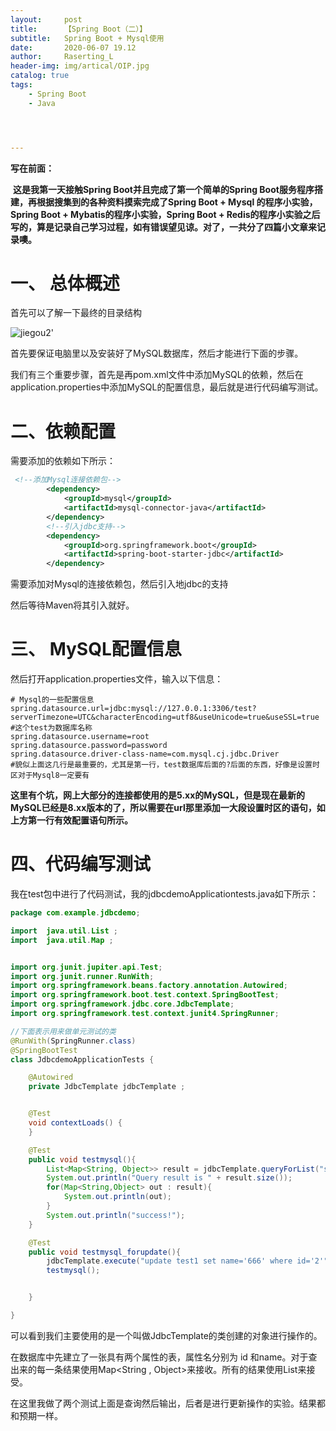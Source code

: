 ```yaml
---
layout:     post
title:      【Spring Boot（二）】
subtitle:   Spring Boot + Mysql使用
date:       2020-06-07 19.12
author:     Raserting_L
header-img: img/artical/OIP.jpg
catalog: true
tags:
    - Spring Boot
    - Java




---
```




**写在前面：**

​	**这是我第一天接触Spring Boot并且完成了第一个简单的Spring Boot服务程序搭建，再根据搜集到的各种资料摸索完成了Spring Boot + Mysql 的程序小实验，Spring Boot + Mybatis的程序小实验，Spring Boot + Redis的程序小实验之后写的，算是记录自己学习过程，如有错误望见谅。对了，一共分了四篇小文章来记录噢。**



# 一、 总体概述

首先可以了解一下最终的目录结构

![jiegou2'](F:\RasertingL.github.io\img\imgs_in_articals\jiegou2'.PNG)

首先要保证电脑里以及安装好了MySQL数据库，然后才能进行下面的步骤。

我们有三个重要步骤，首先是再pom.xml文件中添加MySQL的依赖，然后在application.properties中添加MySQL的配置信息，最后就是进行代码编写测试。

# 二、依赖配置

需要添加的依赖如下所示：

```xml
 <!--添加Mysql连接依赖包-->
        <dependency>
            <groupId>mysql</groupId>
            <artifactId>mysql-connector-java</artifactId>
        </dependency>
        <!--引入jdbc支持-->
        <dependency>
            <groupId>org.springframework.boot</groupId>
            <artifactId>spring-boot-starter-jdbc</artifactId>
        </dependency>
```

需要添加对Mysql的连接依赖包，然后引入地jdbc的支持

然后等待Maven将其引入就好。

# 三、 MySQL配置信息

然后打开application.properties文件，输入以下信息：

```properties
# Mysql的一些配置信息
spring.datasource.url=jdbc:mysql://127.0.0.1:3306/test?serverTimezone=UTC&characterEncoding=utf8&useUnicode=true&useSSL=true  #这个test为数据库名称
spring.datasource.username=root
spring.datasource.password=password
spring.datasource.driver-class-name=com.mysql.cj.jdbc.Driver
#貌似上面这几行是最重要的，尤其是第一行，test数据库后面的?后面的东西，好像是设置时区对于Mysql8一定要有
```

**这里有个坑，网上大部分的连接都使用的是5.xx的MySQL，但是现在最新的MySQL已经是8.xx版本的了，所以需要在url那里添加一大段设置时区的语句，如上方第一行有效配置语句所示。**

# 四、代码编写测试

我在test包中进行了代码测试，我的jdbcdemoApplicationtests.java如下所示：

```java
package com.example.jdbcdemo;

import  java.util.List ;
import  java.util.Map ;


import org.junit.jupiter.api.Test;
import org.junit.runner.RunWith;
import org.springframework.beans.factory.annotation.Autowired;
import org.springframework.boot.test.context.SpringBootTest;
import org.springframework.jdbc.core.JdbcTemplate;
import org.springframework.test.context.junit4.SpringRunner;

//下面表示用来做单元测试的类
@RunWith(SpringRunner.class)
@SpringBootTest
class JdbcdemoApplicationTests {

    @Autowired
    private JdbcTemplate jdbcTemplate ;


    @Test
    void contextLoads() {
    }

    @Test
    public void testmysql(){
        List<Map<String, Object>> result = jdbcTemplate.queryForList("select  * from test1") ;
        System.out.println("Query result is " + result.size());
        for(Map<String,Object> out : result){
            System.out.println(out);
        }
        System.out.println("success!");
    }

    @Test
    public void testmysql_forupdate(){
        jdbcTemplate.execute("update test1 set name='666' where id='2'");
        testmysql();


    }

}

```

可以看到我们主要使用的是一个叫做JdbcTemplate的类创建的对象进行操作的。

在数据库中先建立了一张具有两个属性的表，属性名分别为 id 和name。对于查出来的每一条结果使用Map<String , Object>来接收。所有的结果使用List来接受。

在这里我做了两个测试上面是查询然后输出，后者是进行更新操作的实验。结果都和预期一样。